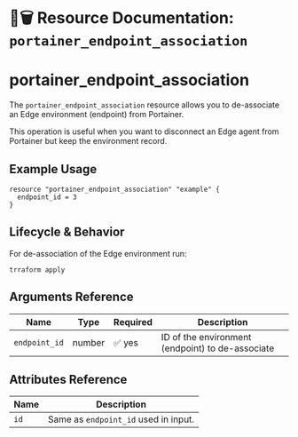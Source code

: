 # 🔗🗑️ **Resource Documentation: `portainer_endpoint_association`**

# portainer_endpoint_association
The `portainer_endpoint_association` resource allows you to de-associate an Edge environment (endpoint) from Portainer.

This operation is useful when you want to disconnect an Edge agent from Portainer but keep the environment record.
## Example Usage
```hcl
resource "portainer_endpoint_association" "example" {
  endpoint_id = 3
}
```

## Lifecycle & Behavior
For de-association of the Edge environment run:
```hcl
trraform apply
```

## Arguments Reference
| Name         | Type   | Required | Description                                         |
|--------------|--------|----------|-----------------------------------------------------|
| `endpoint_id`| number | ✅ yes   | ID of the environment (endpoint) to de-associate    |

## Attributes Reference

| Name | Description                                      |
|------|--------------------------------------------------|
| `id` | Same as `endpoint_id` used in input.             |
